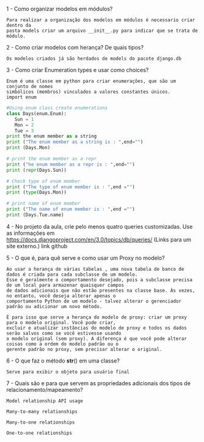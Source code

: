 1 - Como organizar modelos em módulos?
```
Para realizar a organização dos modelos em módulos é necessario criar dentro da 
pasta models criar um arquivo __init__.py para indicar que se trata de módulo.
```

2 - Como criar modelos com herança? De quais tipos?
```
Os modelos criados já são herdados de models do pacote django.db
```

3 - Como criar Enumeration types e usar como choices?
```
Enum é uma classe em python para criar enumerações, que são um conjunto de nomes 
simbólicos (membros) vinculados a valores constantes únicos.
import enum
```
``` python
#Using enum class create enumerations
class Days(enum.Enum):
   Sun = 1
   Mon = 2
   Tue = 3
print the enum member as a string
print ("The enum member as a string is : ",end="")
print (Days.Mon)

# print the enum member as a repr
print ("he enum member as a repr is : ",end="")
print (repr(Days.Sun))

# Check type of enum member
print ("The type of enum member is : ",end ="")
print (type(Days.Mon))

# print name of enum member
print ("The name of enum member is : ",end ="")
print (Days.Tue.name)

```

4 - No projeto da aula, crie pelo menos quatro queries customizadas. Use as informações em https://docs.djangoproject.com/en/3.0/topics/db/queries/ (Links para um site externo.)
link github

5 - O que é, para quê serve e como usar um Proxy no modelo?
```
Ao usar a herança de várias tabelas , uma nova tabela de banco de dados é criada para cada subclasse de um modelo.
Esse é geralmente o comportamento desejado, pois a subclasse precisa de um local para armazenar quaisquer campos 
de dados adicionais que não estão presentes na classe base. Às vezes, no entanto, você deseja alterar apenas o 
comportamento Python de um modelo - talvez alterar o gerenciador padrão ou adicionar um novo método.

É para isso que serve a herança do modelo de proxy: criar um proxy para o modelo original. Você pode criar,
excluir e atualizar instâncias do modelo de proxy e todos os dados serão salvos como se você estivesse usando
o modelo original (sem proxy). A diferença é que você pode alterar coisas como a ordem do modelo padrão ou o 
gerente padrão no proxy, sem precisar alterar o original.
```
6 - O que faz o método __str__() em uma classe?
```
Serve para exibir o objeto para usuário final
```

7 - Quais são e para que servem as propriedades adicionais dos tipos de relacionamento/mapeamento?
```
Model relationship API usage

Many-to-many relationships

Many-to-one relationships

One-to-one relationships

```
